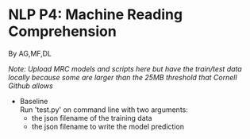 # NLP P4: Machine Reading Comprehension

By AG,MF,DL

_Note: Upload MRC models and scripts here but have the train/test data locally because some are larger than the 25MB threshold that Cornell Github allows_

- Baseline  
   Run 'test.py' on command line with two arguments:
   + the json filename of the training data
   + the json filename to write the model prediction
